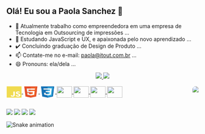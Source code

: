 ## Olá! Eu sou a Paola Sanchez 👋

- 🔭 Atualmente trabalho como empreendedora em uma empresa de Tecnologia em Outsourcing de impressões ...
- 🌱 Estudando JavaScript e UX, e apaixonada pelo novo aprendizado ...
- ✔️ Concluindo graduação de Design de Produto ...
- 📫 Contate-me no e-mail: paola@itout.com.br ...
- 😄 Pronouns: ela/dela ...

 <div align="center">
  <a href="https://github.com/sanchezppaola">
  <img height="180em" src="https://github-readme-stats.vercel.app/api?username=sanchezppaola&show_icons=true&theme=dracula&include_all_commits=true&count_private=true"/>
  <img height="180em" src="https://github-readme-stats.vercel.app/api/top-langs/?username=sanchezppaola&layout=compact&langs_count=7&theme=dracula"/>
</div>
  
 <div style="display: inline_block"><br>
  <img align="center" height="30" width="40" src="https://raw.githubusercontent.com/devicons/devicon/master/icons/javascript/javascript-plain.svg">
  <img align="center" height="30" width="40" src="https://raw.githubusercontent.com/devicons/devicon/master/icons/html5/html5-original.svg">
  <img align="center" height="30" width="40" src="https://raw.githubusercontent.com/devicons/devicon/master/icons/css3/css3-original.svg">
  <img align="center" height="30" width="40" src="https://cdn.jsdelivr.net/gh/devicons/devicon/icons/figma/figma-original.svg" />
  <img align="center" height="30" width="40" src="https://cdn.jsdelivr.net/gh/devicons/devicon/icons/vscode/vscode-original.svg" />
  <img align="center" height="30" width="40" src="https://cdn.jsdelivr.net/gh/devicons/devicon/icons/xd/xd-plain.svg" />
  <img align="center" height="30" width="40" src="https://cdn.jsdelivr.net/gh/devicons/devicon/icons/mysql/mysql-original.svg" />
  
  <img align="right" height="150" style="border-radius:50px" src="https://cdn-icons-png.flaticon.com/512/2933/2933528.png"/>
 </div> 
  
  ##
  
  <div> 
  <a href="https://instagram.com/sanchezppaola" target="_blank"><img src="https://img.shields.io/badge/-Instagram-%23E4405F?style=for-the-badge&logo=instagram&logoColor=white" target="_blank"></a>
<!--   <a href="https://discord.gg/pDbY76q8Qf" target="_blank"><img src="https://img.shields.io/badge/Discord-7289DA?style=for-the-badge&logo=discord&logoColor=white" target="_blank"></a>  -->
  <a href = "mailto:paola@itout.com.br"><img src="https://img.shields.io/badge/-Gmail-%23333?style=for-the-badge&logo=gmail&logoColor=white" target="_blank"></a>
  <a href="https://www.linkedin.com/in/sanchezppaola" target="_blank"><img src="https://img.shields.io/badge/-LinkedIn-%230077B5?style=for-the-badge&logo=linkedin&logoColor=white" target="_blank"></a> 
     <a href="https://www.facebook.com/profile.php?id=100001308096790" target="_blank"><img src="https://img.shields.io/badge/Facebook-1877F2?style=for-the-badge&logo=facebook&logoColor=white" target="_blank"></a> 
    
  ![Snake animation](https://github.com/sanchezppaola/sanchezppaola/blob/output/github-contribution-grid-snake.svg)
  
 </div
  
  

